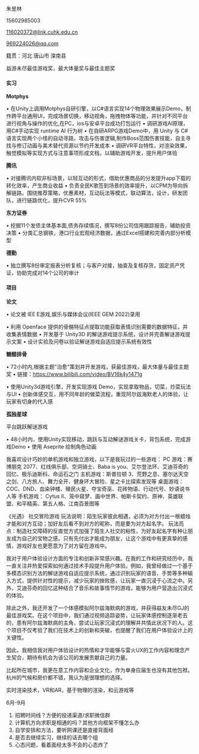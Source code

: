 朱昱林

15602985003

116020372@link.cuhk.edu.cn

969224026@qq.com

籍贯：河北 唐山市 滦南县



益游未尽最佳游戏奖，最大体量奖与最佳主题奖



#### 实习

**Motphys**

• 在Unity上调用Motphys自研引擎，以C#语言实现14个物理效果展示Demo，制作跨平台通用UI，完成场景切换，移动视角，拖拽物体等功能，并针对不同平台进行视角与操作的优化,在PC，ios与安卓平台成功打包运行
• 调研游戏AI原理，用C#手动实现 runtime AI 行为树
• 在自研ARPG游戏Demo中，用 Unity 与 C# 语言实现两个小怪的自动寻路，攻击与伤害逻辑,制作Boss范围伤害技能，自主寻找与修订动画与美术替代资源以节约开发成本
• 调研VR平台特性，对渲染效果，触觉模拟等实现方式与注意事项形成文档，以辅助游戏开发，提升用户体验



**腾讯**

• 对接腾讯内软非标场景，以轻互动的形式，借助优惠商品的分发提升app下载的转化效率，产生商业收益
• 负责全民K歌签到场景的效率提升，以CPM为导向拆解链路。围绕推荐策略，优惠素材，互动玩法等模式，联动算法，设计，研发团队，进行链路优化，提升CVR 55%



**东方证券**

• 挖掘11个发债主体基本面,债务存续情况，撰写8份公司信用跟踪报告，辅助投资决策
• 分类汇总钢铁，港口行业宏观经济数据，通过Excel搭建和完善内部分析模型

**德勤**

• 独立撰写8份审定报表分析复核；与客户对接，抽查及复核存货，固定资产凭证，协助完成对14个公司的审计



#### **项目**

**论文**

• 论文被 IEE E游戏,娱乐与媒体会议(IEEE GEM 2022)录用

• 利用 Openface 提供的骨骼特征点提取功能获取表情识别需要的数据特征，并收集表情数据
• 开发基于 Unity3D 的解谜游戏提示系统，设计并完善解谜游戏提示文案
• 设计实验及问卷以验证解谜游戏自适应提示系统有效性



**糖醋排骨**

• 72小时内,根据主题"治愈"策划并开发游戏，获最佳游戏，最大体量与最佳主题奖
• 链接：https://www.bilibili.com/video/BV16k4y1471g

• 使用Unity3d游戏引擎，开发实现游戏 Demo，实现拿取物品，切菜，炒菜玩法与UI
• 创新体感交互，用不同年龄的做菜流程，重现阿尔兹海默老人的体验，让玩家有切身的代入感



**孤独星球**

平台跳跃解谜游戏

• 48小时内，使用Unity实现移动，跳跃与互动解谜游戏关卡，背包系统，完成游戏Demo
• 使用 Aseprite 绘制角色动画



我喜欢设计巧妙的单机游戏和独立游戏，以下是我玩过的一些游戏：
PC 游戏：赛博朋克 2077、红线俱乐部、空洞骑士、Baba is you、艾尔登法环、艾迪芬奇的回忆、极乐迪斯科、命运石之门
主机游戏：斯普拉顿 3、荒野之息、塞尔达天空之剑、八方旅人、舞力全开、健身环大冒险、星之卡比探索发现等
桌面游戏：COC、DND、血染钟楼、殖民火星、夺宝奇巫、花砖物语、行动代号、妙语说书人等
手机游戏： Cytus Ⅱ、笼中窥梦、画中世界、帕斯卡契约、原神、英雄联盟、和平精英、第五人格、江南百景图等



《光遇》 社交冒险游戏
玩法说明：陌生玩家彼此相遇，必须为对方付出一根蜡烛才能和对方互动；加好友后看不到对方的昵称，而是要为对方起名字。
玩法亮点：制造社交障碍的反直觉方式加强了陌生人社交的粘性，为好友起名字有种让朋友成为自己的宝物之感。只有先付出才能成为朋友，让这个游戏中有更真挚的感情，游戏好友也更愿意为了对方留在游戏中。



我对于用户体验设计方面的专注和创新非常感兴趣。在我的工作和研究经历中，我一直关注并热爱探索如何通过技术手段提升用户体验。例如，我曾经做过一个基于多模态识别方法的解谜游戏自适应提示系统，通过识别玩家的语音、手势等多种输入方式，提供针对性的提示，减少玩家的挫败感，让玩家一直沉浸于心流之中。另外，艾迪芬奇的回忆这种结合了音乐和故事情节的游戏，能够为用户营造出沉浸式的体验。

除此之外，我还开发了一个体感模拟阿尔兹海默病的游戏，并获得益友未尽GJ的最佳游戏奖。在这个项目中，我们通过视频追踪姿势，让玩家体感控制逐渐老去的，患有阿尔兹海默病的主角，尝试让玩家沉浸式的理解并共情此状况下的人。这个项目不仅考验了我们在技术上的创新和突破，也提醒了我们在用户体验设计上的关键性。

因此，我相信我对用户体验设计的热情和才华能够与雷火UX的工作内容和理念产生契合，期待有机会为该公司的发展贡献自己的力量。



比起所在城市，我更在意工作内容和企业文化，作为单身应届生也没有其他包袱。杭州的气候和房价都不错，我认为是很理想的选择。



实时渲染技术，VR和AR，基于物理的渲染，和云游戏等





6月-9月





1. 招聘时间线？方便的投递渠道/求职微信群
2. 计算机方向求职是相通的吗？其他方向框架不懂怎么办
3. 自学安排和方法，要听网课还是直接背面经
4. 是否去继续实习，继续的话去哪个组
5. 心态问题，看着面经太多不会的心态炸了